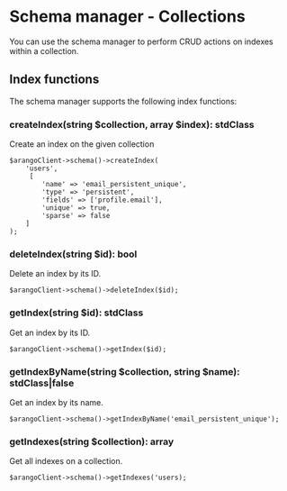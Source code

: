 # Schema manager - Collections
You can use the schema manager to perform CRUD actions on indexes within a collection.

## Index  functions
The schema manager supports the following index functions:

### createIndex(string $collection, array $index): stdClass
Create an index on the given collection
```
$arangoClient->schema()->createIndex(
    'users',
     [
        'name' => 'email_persistent_unique',
        'type' => 'persistent',
        'fields' => ['profile.email'],
        'unique' => true,
        'sparse' => false
    ]
);
```

### deleteIndex(string $id): bool
Delete an index by its ID.
```
$arangoClient->schema()->deleteIndex($id);
```

### getIndex(string $id): stdClass
Get an index by its ID.
```
$arangoClient->schema()->getIndex($id);
```

### getIndexByName(string $collection, string $name): stdClass|false
Get an index by its name.
```
$arangoClient->schema()->getIndexByName('email_persistent_unique');
```

### getIndexes(string $collection): array
Get all indexes on a collection.
```
$arangoClient->schema()->getIndexes('users);
```